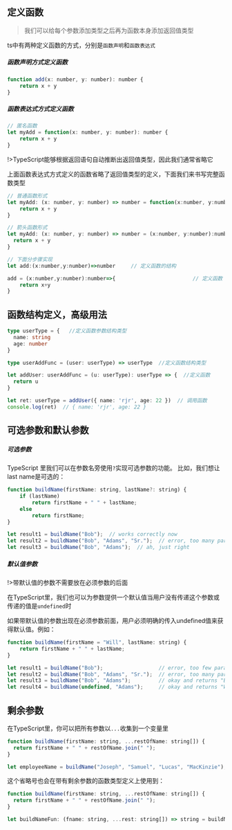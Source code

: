 ## 定义函数  <!-- {docsify-ignore-all} -->
>我们可以给每个参数添加类型之后再为函数本身添加返回值类型

ts中有两种定义函数的方式，分别是`函数声明`和`函数表达式`

##### 函数声明方式定义函数
```js
function add(x: number, y: number): number {
    return x + y
}
```


##### 函数表达式方式定义函数
```js
// 匿名函数
let myAdd = function(x: number, y: number): number { 
    return x + y 
}
```

!>TypeScript能够根据返回语句自动推断出返回值类型，因此我们通常省略它

上面函数表达式方式定义的函数省略了返回值类型的定义，下面我们来书写完整函数类型
```js
// 普通函数形式
let myAdd: (x: number, y: number) => number = function(x:number, y:number):number { 
    return x + y 
}

// 箭头函数形式
let myAdd: (x: number, y: number) => number = (x:number, y:number):number => {
  return x + y
}

// 下面分步骤实现
let add:(x:number,y:number)=>number   	// 定义函数的结构

add = (x:number,y:number):number=>{							// 定义函数
    return x+y
}
```



## 函数结构定义，高级用法

```typescript
type userType = {   //定义函数参数结构类型
  name: string
  age: number
}

type userAddFunc = (user: userType) => userType  //定义函数结构类型

let addUser: userAddFunc = (u: userType): userType => {  //定义函数
  return u
}

let ret: userType = addUser({ name: 'rjr', age: 22 })  // 调用函数
console.log(ret)  // { name: 'rjr', age: 22 }
```



## 可选参数和默认参数

##### 可选参数
TypeScript 里我们可以在参数名旁使用`?`实现可选参数的功能。 比如，我们想让last name是可选的：
```js
function buildName(firstName: string, lastName?: string) {
    if (lastName)
        return firstName + " " + lastName;
    else
        return firstName;
}

let result1 = buildName("Bob");  // works correctly now
let result2 = buildName("Bob", "Adams", "Sr.");  // error, too many parameters
let result3 = buildName("Bob", "Adams");  // ah, just right
```

##### 默认值参数
!>带默认值的参数不需要放在必须参数的后面

在TypeScript里，我们也可以为参数提供一个默认值当用户没有传递这个参数或传递的值是`undefined`时

如果带默认值的参数出现在必须参数前面，用户必须明确的传入undefined值来获得默认值。例如：
```js
function buildName(firstName = "Will", lastName: string) {
    return firstName + " " + lastName;
}

let result1 = buildName("Bob");                  // error, too few parameters
let result2 = buildName("Bob", "Adams", "Sr.");  // error, too many parameters
let result3 = buildName("Bob", "Adams");         // okay and returns "Bob Adams"
let result4 = buildName(undefined, "Adams");     // okay and returns "Will Adams"
```

## 剩余参数
在TypeScript里，你可以把所有参数以`...`收集到一个变量里
```js
function buildName(firstName: string, ...restOfName: string[]) {
  return firstName + " " + restOfName.join(" ");
}

let employeeName = buildName("Joseph", "Samuel", "Lucas", "MacKinzie");
```

这个省略号也会在带有剩余参数的函数类型定义上使用到：
```js
function buildName(firstName: string, ...restOfName: string[]) {
  return firstName + " " + restOfName.join(" ");
}

let buildNameFun: (fname: string, ...rest: string[]) => string = buildName;
```


